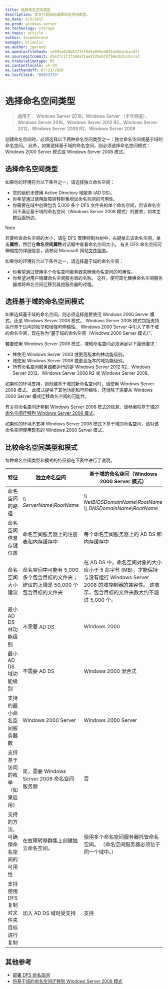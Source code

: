 ```yaml
---
title: 选择命名空间类型
description: 本文介绍如何选择命名空间类型。
ms.date: 6/5/2017
ms.prod: windows-server
ms.technology: storage
ms.topic: article
author: JasonGerend
manager: brianlic
ms.author: jgerend
ms.openlocfilehash: ce991a628b63732f645e859a4855a18eacbacd77
ms.sourcegitcommit: d5e27c1f2f168a71ae272bebf8f50e1b3ccbcca3
ms.translationtype: MT
ms.contentlocale: zh-CN
ms.lasthandoff: 07/23/2020
ms.locfileid: "86953729"
---
```

# <a name="choose-a-namespace-type"></a>选择命名空间类型

> 适用于： Windows Server 2019，Windows Server （半年频道），Windows Server 2016，Windows Server 2012 R2，Windows Server 2012，Windows Server 2008 R2，Windows Server 2008

创建命名空间时，必须选择以下两种命名空间类型之一：独立命名空间或基于域的命名空间。 此外，如果选择基于域的命名空间，则必须选择命名空间模式：Windows 2000 Server 模式或 Windows Server 2008 模式。

## <a name="choosing-a-namespace-type"></a>选择命名空间类型

如果你的环境符合以下条件之一，请选择独立命名空间：

-   您的组织未使用 Active Directory 域服务 (AD DS)。
-   你希望通过使用故障转移群集增加命名空间的可用性。
-   你需要在域中创建包含 5,000 多个 DFS 文件夹的单个命名空间，但该命名空间不满足基于域的命名空间（Windows Server 2008 模式）的要求，如本主题后面所述。

> [!NOTE]
> 若要检查命名空间的大小，请在 DFS 管理控制台树中，右键单击该命名空间，单击**属性**，然后在**命名空间属性**对话框中查看命名空间大小。 有关 DFS 命名空间可伸缩性的详细信息，请参阅 Microsoft 网站[文件服务](/previous-versions/windows/it-pro/windows-server-2008-R2-and-2008/cc771548(v=ws.10))。

如果你的环境符合以下条件之一，请选择基于域的命名空间：

-   你希望通过使用多个命名空间服务器来确保命名空间的可用性。
-   你希望对用户隐藏命名空间服务器的名称。 这样，便可简化替换命名空间服务器或将命名空间迁移到其他服务器的过程。

## <a name="choosing-a-domain-based-namespace-mode"></a>选择基于域的命名空间模式

如果选择基于域的命名空间，则必须选择是要使用 Windows 2000 Server 模式，还是 Windows Server 2008 模式。 Windows Server 2008 模式包括支持执行基于访问的枚举和增强可伸缩性。 Windows 2000 Server 中引入了基于域的命名空间，现在称为“基于域的命名空间（Windows 2000 Server 模式）”。

若要使用 Windows Server 2008 模式，域和命名空间必须满足以下最低要求：

-   林使用 Windows Server 2003 或更高版本的林功能级别。
-   域使用 Windows Server 2008 或更高版本的域功能级别。
-   所有命名空间服务器都运行的是 Windows Server 2012 R2、Windows Server 2012、Windows Server 2008 R2 或 Windows Server 2008。

如果你的环境支持，则创建基于域的新命名空间时，请使用 Windows Server 2008 模式。 此模式提供了其他功能和可伸缩性，还消除了需要从 Windows 2000 Server 模式迁移命名空间的可能性。

有关将命名空间迁移到 Windows Server 2008 模式的信息，请参阅[将基于域的命名空间迁移到 Windows Server 2008 模式](migrate-a-domain-based-namespace-to-windows-server-2008-mode.md)。

如果你的环境不支持 Windows Server 2008 模式下基于域的命名空间，请对该命名空间使用现有的 Windows 2000 Server 模式。

## <a name="comparing-namespace-types-and-modes"></a>比较命名空间类型和模式

每种命名空间类型和模式的特征都在下表中进行了说明。

|特征|独立命名空间|基于域的命名空间（Windows 2000 Server 模式） |基于域的命名空间（Windows Server 2008 模式） |
|---|---|---|---|
|命名空间的路径|\\\ *ServerName\RootName* |\\\ *NetBIOSDomainName\RootName* <br />\\\ *DNSDomainName\RootName*|\\\ *NetBIOSDomainName\RootName* <br /> \\\ *DNSDomainName\RootName*|
|命名空间信息存储位置|命名空间服务器上的注册表和内存缓存中|每个命名空间服务器上的 AD DS 和内存缓存中|每个命名空间服务器上的 AD DS 和内存缓存中|
|命名空间大小建议|命名空间中可能有 5,000 多个包含目标的文件夹；建议的上限是 50,000 个包含目标的文件夹|在 AD DS 中，命名空间对象的大小应小于 5 兆字节 (MB)，才能保持与没有运行 Windows Server 2008 的域控制器的兼容性。 这表示，包含目标的文件夹数大约不超过 5,000 个。|命名空间中可能有 5,000 多个包含目标的文件夹；建议的上限是 50,000 个包含目标的文件夹 |
|最小 AD DS 林功能级别|不需要 AD DS|Windows 2000|Windows Server 2003|
|最小 AD DS 域功能级别|不需要 AD DS|Windows 2000 混合式|Windows Server 2008|
|支持的最小命名空间服务器数|Windows 2000 Server|Windows 2000 Server|Windows Server 2008|
|支持基于访问的枚举（如果启用）|是，需要 Windows Server 2008 命名空间服务器|否|是|
|支持的方法，可确保命名空间的可用性|在故障转移群集上创建独立命名空间。|使用多个命名空间服务器托管命名空间。 （命名空间服务器必须位于同一个域中。）|使用多个命名空间服务器托管命名空间。 （命名空间服务器必须位于同一个域中。）|
|支持使用 DFS 复制对文件夹目标进行复制|加入 AD DS 域时受支持|支持|支持|

## <a name="additional-references"></a>其他参考

-   [部署 DFS 命名空间](deploying-dfs-namespaces.md)
-   [将基于域的命名空间迁移到 Windows Server 2008 模式](migrate-a-domain-based-namespace-to-windows-server-2008-mode.md)
